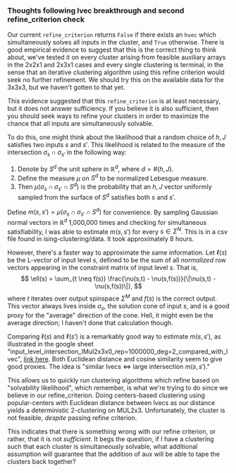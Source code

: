 ### Thoughts following lvec breakthrough and second refine_criterion check

Our current `refine_criterion` returns `False` if there exists an `hvec` which simultaneously solves all inputs in the cluster, and `True` otherwise. There is good empirical evidence to suggest that this is the correct thing to think about, we've tested it on every cluster arising from feasible auxiliary arrays in the 2x2x1 and 2x3x1 cases and every single clustering is terminal, in the sense that an iterative clustering algorithm using this refine criterion would seek no further refinement. We should try this on the available data for the 3x3x3, but we haven't gotten to that yet.

This evidence suggested that this `refine_criterion` is at least necessary, but it does not answer sufficiency. If you believe it is also sufficient, then you should seek ways to refine your clusters in order to maximize the chance that all inputs are simultaneously solvable.

To do this, one might think about the likelihood that a random choice of $h,J$ satisfies two inputs $s$ and $s'$. This likelihood is related to the measure of the intersection $\sigma_s \cap \sigma_{s'}$ in the following way:

1. Denote by $S^d$ the unit sphere in $\mathbb R^d$, where $d = \#(h,J)$.
2. Define the measure $\mu$ on $S^d$ to be normalized Lebesgue measure.
3. Then $\mu(\sigma_s \cap \sigma_{s'}\cap S^d)$ is the probability that an $h,J$ vector uniformly sampled from the surface of $S^d$ satisfies both $s$ and $s'$.

Define $m(s,s') = \mu(\sigma_s \cap \sigma_{s'}\cap S^d)$ for convenience. By sampling Gaussian normal vectors in $\mathbb R^d$ 1,000,000 times and checking for simultaneous satisfiability, I was able to estimate $m(s,s')$ for every $s\in \Sigma^N$. This is in a csv file found in ising-clustering/data. It took approximately 8 hours.

However, there's a faster way to approximate the same information. Let $\ell(s)$ be the L-vector of input level $s$, defined to be the sum of all *normalized* row vectors appearing in the constraint matrix of input level $s$. That is,
$$
\ell(s) = \sum_{t \neq f(s)} \frac{\nu(s,t) - \nu(s,f(s))}{\|\nu(s,t) - \nu(s,f(s))\|},
$$
where $t$ iterates over output spinspace $\Sigma^M$ and $f(s)$ is the correct output. This vector always lives inside $\sigma_s$, the solution cone of input $s$, and is a good proxy for the "average" direction of the cone. Hell, it might even be the average direction; I haven't done that calculation though.

Comparing $\ell(s)$ and $\ell(s')$ is a remarkably good way to estimate $m(s,s')$, as illustrated in the google sheet "input_level_intersection_IMul2x3x0_rep=1000000_deg=2_compared_with_lvec", [link here](https://docs.google.com/spreadsheets/d/15aknAcvKtNEdLQ9b3nNSy0nTWFYL3pa5O9nybfbEE78/edit?usp=sharing). Both Euclidean distance and cosine similarity seem to give good proxies. The idea is "similar lvecs $\iff$ large intersection $m(s,s')$."

This allows us to quickly run clustering algorithms which refine based on "solvability likelihood", which remember, is what we're trying to do since we believe in our refine_criterion. Doing centers-based clustering using popular-centers with Euclidean distance between lvecs as our distance yields a deterministic 2-clustering on MUL2x3. Unfortunately, the cluster is not feasible, *despite* passing refine criterion.

This indicates that there is something wrong with our refine criterion, or rather, that it is not *sufficient*. It begs the question, if I have a clustering such that each cluster is simultaneously solvable, what additional assumption will guarantee that the addition of aux will be able to tape the clusters back together?